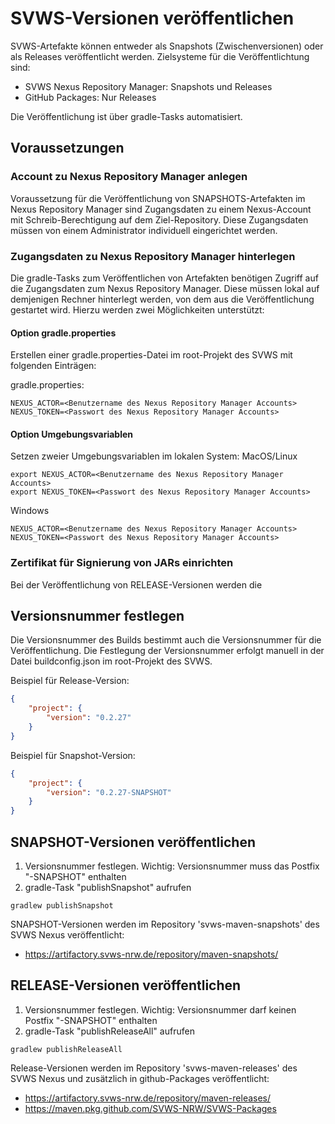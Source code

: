# SVWS-Versionen veröffentlichen
SVWS-Artefakte können entweder als Snapshots (Zwischenversionen) oder als Releases veröffentlicht werden. Zielsysteme für die Veröffentlichtung sind:

* SVWS Nexus Repository Manager: Snapshots und Releases
* GitHub Packages: Nur Releases

Die Veröffentlichung ist über gradle-Tasks automatisiert.

## Voraussetzungen

### Account zu Nexus Repository Manager anlegen
Voraussetzung für die Veröffentlichung von SNAPSHOTS-Artefakten im Nexus Repository Manager sind Zugangsdaten zu einem Nexus-Account mit Schreib-Berechtigung auf dem Ziel-Repository. Diese Zugangsdaten müssen von einem Administrator individuell eingerichtet werden.

### Zugangsdaten zu Nexus Repository Manager hinterlegen
Die gradle-Tasks zum Veröffentlichen von Artefakten benötigen Zugriff auf die Zugangsdaten zum Nexus Repository Manager. Diese müssen lokal auf demjenigen Rechner hinterlegt werden, von dem aus die Veröffentlichung gestartet wird. Hierzu werden zwei Möglichkeiten unterstützt:

#### Option gradle.properties
Erstellen einer gradle.properties-Datei im root-Projekt des SVWS mit folgenden Einträgen:

gradle.properties:
```
NEXUS_ACTOR=<Benutzername des Nexus Repository Manager Accounts>
NEXUS_TOKEN=<Passwort des Nexus Repository Manager Accounts>
```

#### Option Umgebungsvariablen
Setzen zweier Umgebungsvariablen im lokalen System:
MacOS/Linux
```
export NEXUS_ACTOR=<Benutzername des Nexus Repository Manager Accounts>
export NEXUS_TOKEN=<Passwort des Nexus Repository Manager Accounts>
```
Windows
```
NEXUS_ACTOR=<Benutzername des Nexus Repository Manager Accounts>
NEXUS_TOKEN=<Passwort des Nexus Repository Manager Accounts>
```

### Zertifikat für Signierung von JARs einrichten
Bei der Veröffentlichung von RELEASE-Versionen werden die

## Versionsnummer festlegen
Die Versionsnummer des Builds bestimmt auch die Versionsnummer für die Veröffentlichung. Die Festlegung der Versionsnummer erfolgt manuell in der Datei buildconfig.json im root-Projekt des SVWS.

Beispiel für Release-Version:
```json
{
	"project": {
		"version": "0.2.27"
	}
}
```
Beispiel für Snapshot-Version:
```json
{
	"project": {
		"version": "0.2.27-SNAPSHOT"
	}
}
```

## SNAPSHOT-Versionen veröffentlichen
1. Versionsnummer festlegen. Wichtig: Versionsnummer muss das Postfix "-SNAPSHOT" enthalten
2. gradle-Task "publishSnapshot" aufrufen
```
gradlew publishSnapshot
```
SNAPSHOT-Versionen werden im Repository 'svws-maven-snapshots' des SVWS Nexus veröffentlicht:
* https://artifactory.svws-nrw.de/repository/maven-snapshots/
## RELEASE-Versionen veröffentlichen
1. Versionsnummer festlegen. Wichtig: Versionsnummer darf keinen Postfix "-SNAPSHOT" enthalten
2. gradle-Task "publishReleaseAll" aufrufen
```
gradlew publishReleaseAll
```
Release-Versionen werden im Repository 'svws-maven-releases' des SVWS Nexus und zusätzlich in github-Packages veröffentlicht:
* https://artifactory.svws-nrw.de/repository/maven-releases/
* https://maven.pkg.github.com/SVWS-NRW/SVWS-Packages
